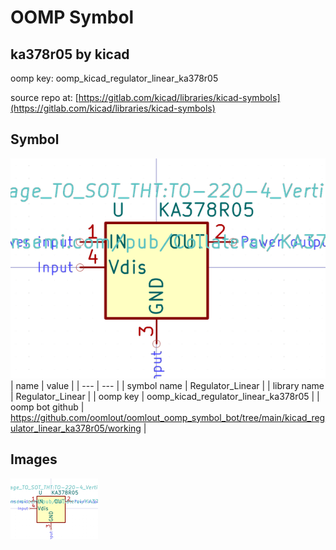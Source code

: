 # OOMP Symbol  
## ka378r05  by kicad  
  
oomp key: oomp_kicad_regulator_linear_ka378r05  
  
source repo at: [https://gitlab.com/kicad/libraries/kicad-symbols](https://gitlab.com/kicad/libraries/kicad-symbols)  
## Symbol  
  
[![working.png](working_600.png)](working.png)  
| name | value | 
| --- | --- | 
| symbol name | Regulator_Linear | 
| library name | Regulator_Linear | 
| oomp key | oomp_kicad_regulator_linear_ka378r05 | 
| oomp bot github | https://github.com/oomlout/oomlout_oomp_symbol_bot/tree/main/kicad_regulator_linear_ka378r05/working | 
## Images  
  
[![working.png](working_140.png)](working.png)  
